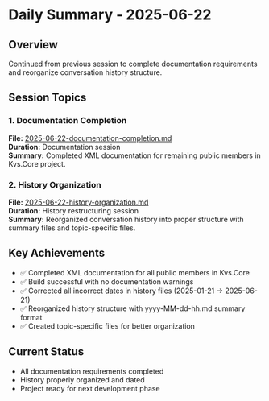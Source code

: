 # Daily Summary - 2025-06-22

## Overview
Continued from previous session to complete documentation requirements and reorganize conversation history structure.

## Session Topics

### 1. Documentation Completion
**File:** [2025-06-22-documentation-completion.md](2025-06-22-documentation-completion.md)  
**Duration:** Documentation session  
**Summary:** Completed XML documentation for remaining public members in Kvs.Core project.

### 2. History Organization
**File:** [2025-06-22-history-organization.md](2025-06-22-history-organization.md)  
**Duration:** History restructuring session  
**Summary:** Reorganized conversation history into proper structure with summary files and topic-specific files.

## Key Achievements
- ✅ Completed XML documentation for all public members in Kvs.Core
- ✅ Build successful with no documentation warnings
- ✅ Corrected all incorrect dates in history files (2025-01-21 → 2025-06-21)
- ✅ Reorganized history structure with yyyy-MM-dd-hh.md summary format
- ✅ Created topic-specific files for better organization

## Current Status
- All documentation requirements completed
- History properly organized and dated
- Project ready for next development phase